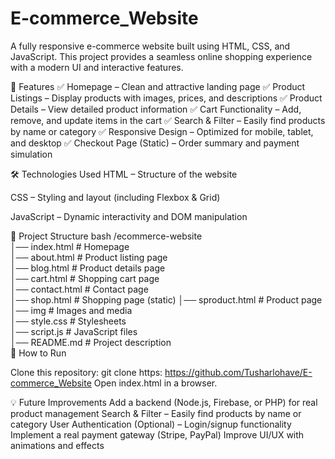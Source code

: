 # E-commerce_Website

A fully responsive e-commerce website built using HTML, CSS, and JavaScript. This project provides a seamless online shopping experience with a modern UI and interactive features.

🚀 Features
✅ Homepage – Clean and attractive landing page
✅ Product Listings – Display products with images, prices, and descriptions
✅ Product Details – View detailed product information
✅ Cart Functionality – Add, remove, and update items in the cart
✅ Search & Filter – Easily find products by name or category
✅ Responsive Design – Optimized for mobile, tablet, and desktop
✅ Checkout Page (Static) – Order summary and payment simulation

🛠️ Technologies Used
HTML – Structure of the website

CSS – Styling and layout (including Flexbox & Grid)

JavaScript – Dynamic interactivity and DOM manipulation

📂 Project Structure
bash
/ecommerce-website  
│── index.html        # Homepage  
│── about.html     # Product listing page  
│── blog.html      # Product details page  
│── cart.html      # Shopping cart page  
│── contact.html   # Contact page  
│── shop.html      # Shopping page (static)
│── sproduct.html  # Product page  
│── img            # Images and media  
│── style.css      # Stylesheets  
│── script.js      # JavaScript files  
│── README.md         # Project description  
🎯 How to Run

Clone this repository:
git clone https: https://github.com/Tusharlohave/E-commerce_Website
Open index.html in a browser.

💡 Future Improvements
Add a backend (Node.js, Firebase, or PHP) for real product management
Search & Filter – Easily find products by name or category
User Authentication (Optional) – Login/signup functionality
Implement a real payment gateway (Stripe, PayPal)
Improve UI/UX with animations and effects
